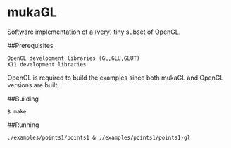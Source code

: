 mukaGL
=======

Software implementation of a (very) tiny subset of OpenGL.

##Prerequisites

```
OpenGL development libraries (GL,GLU,GLUT)
X11 development libraries
```

OpenGL is required to build the examples since both mukaGL and OpenGL versions are built.

##Building

```
$ make
```

##Running

```
./examples/points1/points1 & ./examples/points1/points1-gl
```
